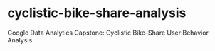 # cyclistic-bike-share-analysis
Google Data Analytics Capstone: Cyclistic Bike-Share User Behavior Analysis
